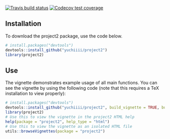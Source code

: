   <!-- badges: start -->
  [![Travis build status](https://travis-ci.com/yuchiiii/project2.svg?branch=master)](https://travis-ci.com/yuchiiii/project2)
  [![Codecov test coverage](https://codecov.io/gh/yuchiiii/project2/branch/master/graph/badge.svg)](https://codecov.io/gh/yuchiiii/project2?branch=master)
  <!-- badges: end -->
  
## Installation

To download the project2 package, use the code below.

``` r
# install.packages("devtools")
devtools::install_github("yuchiiii/project2")
library(project2)
```  
  
## Use

The vignette demonstrates example usage of all main functions. You can see the vignette by using the following code (note that this requires a TeX installation to view properly):


``` r
# install.packages("devtools")
devtools::install_github("yuchiiii/project2", build_vignette = TRUE, build_opts = c())
library(project2)
# Use this to view the vignette in the project2 HTML help
help(package = "project2", help_type = "html")
# Use this to view the vignette as an isolated HTML file
utils::browseVignettes(package = "project2")
```

